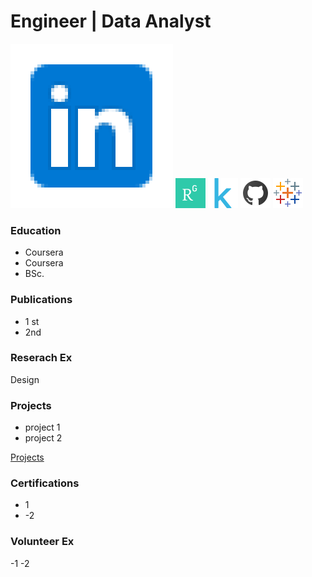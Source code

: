 # Engineer |  Data Analyst

[![Logo](/assets/icons/in58.png)](https://www.linkedin.com/in/mustahsin-farhan-chowdhury/)    [![Logo](/assets/icons/rgg48.png)](https://www.researchgate.net/profile/Md-Mustahsin-Chowdhury)    [![Logo](/assets/icons/kg48.png)](https://www.kaggle.com/mustahsinfarhan)    [![Logo](/assets/icons/gh48.png)](https://github.com/mustahsin1)    [![Logo](/assets/icons/tb48.png)](https://public.tableau.com/app/profile/mustahsin.farhan/vizzes)

### Education
- Coursera
- Coursera
- BSc.


### Publications
- 1 st
- 2nd

### Reserach Ex
Design

### Projects
- project 1
- project 2

[Projects](/navigation/projects/project_page.md)

### Certifications
- 1
- -2

### Volunteer Ex
-1
-2

